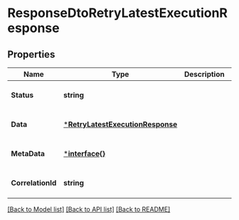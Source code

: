 # ResponseDtoRetryLatestExecutionResponse

## Properties
Name | Type | Description | Notes
------------ | ------------- | ------------- | -------------
**Status** | **string** |  | [optional] [default to null]
**Data** | [***RetryLatestExecutionResponse**](RetryLatestExecutionResponse.md) |  | [optional] [default to null]
**MetaData** | [***interface{}**](interface{}.md) |  | [optional] [default to null]
**CorrelationId** | **string** |  | [optional] [default to null]

[[Back to Model list]](../README.md#documentation-for-models) [[Back to API list]](../README.md#documentation-for-api-endpoints) [[Back to README]](../README.md)

